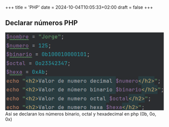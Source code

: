 +++
title = 'PHP'
date = 2024-10-04T10:05:33+02:00
draft = false
+++

## Declarar números PHP

![Declaracion Números PHP](DeclaracionNumerosPHP.png)
Así se declaran los números binario, octal y hexadecimal en php (0b, 0o, 0x)

